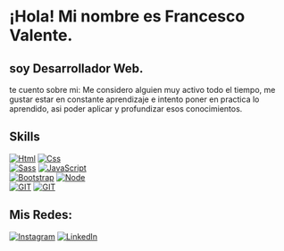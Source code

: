 # ¡Hola! Mi nombre es Francesco Valente.

## soy Desarrollador Web.

te cuento sobre mi: Me considero alguien muy activo todo el tiempo, me gustar estar en constante aprendizaje e intento poner en practica lo aprendido, asi poder aplicar y profundizar esos conocimientos.

##  Skills

[![Html](https://img.shields.io/badge/html-FA7343?style=for-the-badge&logo=HTML5&logoColor=white&labelColor=101010)]()
[![Css](https://img.shields.io/badge/CSS-1572B6?style=for-the-badge&logo=CSS3&logoColor=white&labelColor=101010)]() 
</br>
[![Sass](https://img.shields.io/badge/Sass-CC6699?style=for-the-badge&logo=Sass&logoColor=white&labelColor=101010)]()
[![JavaScript](https://img.shields.io/badge/JavaScript-F7DF1E?style=for-the-badge&logo=javascript&logoColor=white&labelColor=101010)]()
</br>
[![Bootstrap](https://img.shields.io/badge/Bootstrap-7952B3?style=for-the-badge&logo=Bootstrap&logoColor=white&labelColor=101010)]()
[![Node](https://img.shields.io/badge/Node.JS-3CB73A?style=for-the-badge&logo=NODE.JS&logoColor=white&labelColor=101010)]() 
</br>
[![GIT](https://img.shields.io/badge/Git-F05032?style=for-the-badge&logo=Git&logoColor=white&labelColor=101010)]()
[![GIT](https://img.shields.io/badge/Github-171515?style=for-the-badge&logo=GITHUB&logoColor=white&labelColor=101010)]()

## Mis Redes:
[![Instagram](https://img.shields.io/badge/Instagram-@Franche_valente_-E4405F?style=for-the-badge&logo=instagram&logoColor=white&labelColor=101010)](https://instagram.com/franche_valente_)
[![LinkedIn](https://img.shields.io/badge/LinkedIn-Francesco_valente-0077B5?style=for-the-badge&logo=linkedin&logoColor=white&labelColor=101010)](https://www.linkedin.com/in/francesco-valente-bb3106272/)
